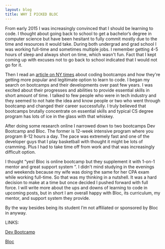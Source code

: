 ```yaml
---
layout: blog
title: WHY I PICKED BLOC
---
```

From early 2015 I was increasingly convinced that I should be learning to code. I 
thought about going back to school to get a bachelor’s degree in computer science 
but have been hesitant to fully commit mostly due to the time and resources it would 
take. During both undergrad and grad school I was working full-time and sometimes 
multiple jobs. I remember getting 4-5 hours of sleep and always short on time, 
which wasn't fun. Fact that I kept coming up with excuses not to go back to 
school indicated that I would not go for it. 

Then I read an <a href="http://www.nytimes.com/2015/07/29/technology/code-academy-as-career-game-changer.html" target="_blank">article on NY times</a> about coding bootcamps and how they're getting 
more popular and legitimate option to learn to code. I began my search on bootcamps 
and their developments over past few years. I was excited about their progresses 
and abilities to provide essential skills in short amount of time. I talked to few 
people who were in tech industry and they seemed to not hate the idea and know people 
or two who went through bootcamp and changed their career successfully. I truly 
believed that bootcamps brutally concentrate on essential skills and typical CS 
degree program has lots of ice in the glass with that whiskey. 

After doing some research online I narrowed down to two bootcamps Dev Bootcamp and 
Bloc. The former is 12-week intensive program where you program 8-12 hours a day. 
The pace was extremely fast and one of the developer guys that I play basketball 
with thought it might be lots of cramming. Plus I had to take time off from work 
and that was increasingly difficult option. 

I thought “yes! Bloc is online bootcamp but they supplement it with 1-on-1 mentor 
and great support system “. I didn't mind studying in the evenings and weekends 
because my wife was doing the same for her CPA exam while working full-time. 
So that was my thinking in a nutshell. It was a hard decision to make at a time 
but once decided I pushed forward with full force. I will write more about the 
ups and downs of learning to code in upcoming posts, but in short I am overall 
happy with Bloc, its curriculum, my mentor, and support system they provide. 

By the way besides being its student I’m not affiliated or sponsored by Bloc in anyway. 

LINKS:

<a href="https://devbootcamp.com/" target="_blank">Dev Bootcamp</a>

<a href="https://www.bloc.io/" target="_blank">Bloc</a>